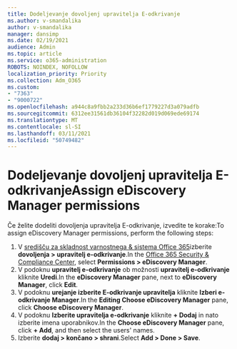 ```yaml
---
title: Dodeljevanje dovoljenj upravitelja E-odkrivanje
ms.author: v-smandalika
author: v-smandalika
manager: dansimp
ms.date: 02/19/2021
audience: Admin
ms.topic: article
ms.service: o365-administration
ROBOTS: NOINDEX, NOFOLLOW
localization_priority: Priority
ms.collection: Adm_O365
ms.custom:
- "7363"
- "9000722"
ms.openlocfilehash: a944c8a9fbb2a233d36b6ef1779227d3a079adfb
ms.sourcegitcommit: 6312ee31561db36104f32282d019d069ede69174
ms.translationtype: MT
ms.contentlocale: sl-SI
ms.lasthandoff: 03/11/2021
ms.locfileid: "50749482"
---
```

# <a name="assign-ediscovery-manager-permissions"></a><span data-ttu-id="f953d-102">Dodeljevanje dovoljenj upravitelja E-odkrivanje</span><span class="sxs-lookup"><span data-stu-id="f953d-102">Assign eDiscovery Manager permissions</span></span>

<span data-ttu-id="f953d-103">Če želite dodeliti dovoljenja upravitelja E-odkrivanje, izvedite te korake:</span><span class="sxs-lookup"><span data-stu-id="f953d-103">To assign eDiscovery Manager permissions, perform the following steps:</span></span>

1. <span data-ttu-id="f953d-104">V [središču za skladnost varnostnega & sistema Office 365](https://sip.protection.office.com/)izberite **dovoljenja > upravitelj e-odkrivanje**.</span><span class="sxs-lookup"><span data-stu-id="f953d-104">In the [Office 365 Security & Compliance Center](https://sip.protection.office.com/), select **Permissions > eDiscovery Manager**.</span></span>
2. <span data-ttu-id="f953d-105">V podoknu **upravitelj e-odkrivanje** ob možnosti **upravitelj e-odkrivanje** kliknite **Uredi**.</span><span class="sxs-lookup"><span data-stu-id="f953d-105">In the **eDiscovery Manager** pane, next to **eDiscovery Manager**, click **Edit**.</span></span>
3. <span data-ttu-id="f953d-106">V podoknu **urejanje izberite E-odkrivanje upravitelja** kliknite **Izberi e-odkrivanje Manager**.</span><span class="sxs-lookup"><span data-stu-id="f953d-106">In the **Editing Choose eDiscovery Manager** pane, click **Choose eDiscovery Manager**.</span></span>
4. <span data-ttu-id="f953d-107">V podoknu **Izberite upravitelja e-odkrivanje** kliknite **+ Dodaj** in nato izberite imena uporabnikov.</span><span class="sxs-lookup"><span data-stu-id="f953d-107">In the **Choose eDiscovery Manager** pane, click **+ Add**, and then select the users' names.</span></span>
5. <span data-ttu-id="f953d-108">Izberite **dodaj > končano > shrani**.</span><span class="sxs-lookup"><span data-stu-id="f953d-108">Select **Add > Done > Save**.</span></span>